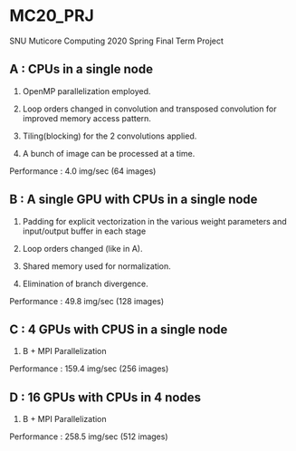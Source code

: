 # MC20_PRJ
SNU Muticore Computing 2020 Spring Final Term Project

## A : CPUs in a single node
1. OpenMP parallelization employed.

2. Loop orders changed in convolution and transposed convolution for improved memory access pattern.

3. Tiling(blocking) for the 2 convolutions applied.

4. A bunch of image can be processed at a time. 

Performance : 4.0 img/sec (64 images)

## B : A single GPU with CPUs in a single node
1. Padding for explicit vectorization in the various weight parameters and input/output buffer in each stage

2. Loop orders changed (like in A).

3. Shared memory used for normalization.

4. Elimination of branch divergence.

Performance : 49.8 img/sec (128 images)

## C : 4 GPUs with CPUS in a single node

1. B + MPI Parallelization

Performance : 159.4 img/sec (256 images)

## D : 16 GPUs with CPUs in 4 nodes

1. B + MPI Parallelization

Performance : 258.5 img/sec (512 images)
